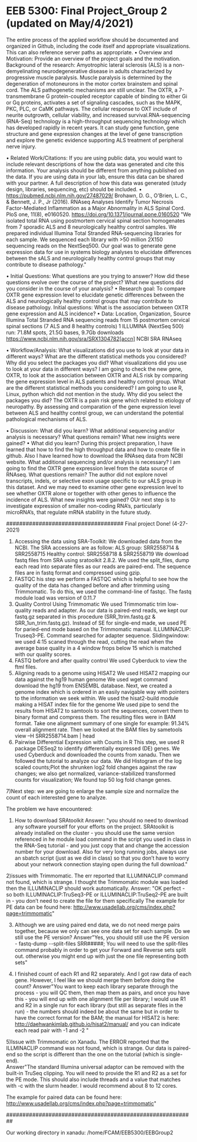 # EEB 5300: Final Project_Group 2 (updated on May/4/2021)<OXTR-Gene-Expression-in-Patients-with-Amyotrophic-Lateral-Sclerosis>
The entire process of the applied workflow should be documented and organized in Github, including the code itself and appropriate visualizations. This can also reference server paths as appropriate.
•	Overview and Motivation: Provide an overview of the project goals and the motivation.
Background of the research: Amyotrophic lateral sclerosis (ALS) is a non-demyelinating neurodegenerative disease in adults characterized by progressive muscle paralysis. Muscle paralysis is determined by the degeneration of motoneurons in the motor cortex brainstem and spinal cord. The ALS pathogenetic mechanisms are still unclear. The OXTR, a 7-transmembrane G protein-coupled receptor capable of binding to either Gi or Gq proteins, activates a set of signaling cascades, such as the MAPK, PKC, PLC, or CaMK pathways. The cellular response to OXT include of neurite outgrowth, cellular viability, and increased survival.RNA-sequencing (RNA-Seq) technology is a high-throughput sequencing technology which has developed rapidly in recent years. It can study gene function, gene structure and gene expression changes at the level of gene transcription and explore the genetic evidence supporting ALS treatment of peripheral nerve injury.

•	Related Work/Citations: If you are using public data, you would want to include relevant descriptions of  how the data was generated and cite this information.  Your analysis should be different from anything published on the data. If you are using data in your lab, ensure this data can be shared with your partner.  A full description of how this data was generated (study design, libraries, sequencing, etc) should be included.
•	https://pubmed.ncbi.nlm.nih.gov/27487029/ Brohawn, D. G., O'Brien, L. C., & Bennett, J. P., Jr (2016). RNAseq Analyses Identify Tumor Necrosis Factor-Mediated Inflammation as a Major Abnormality in ALS Spinal Cord. PloS one, 11(8), e0160520. https://doi.org/10.1371/journal.pone.0160520 "We isolated total RNA using postmortem cervical spinal section homogenates from 7 sporadic ALS and 8 neurologically healthy control samples. We prepared individual Illumina Total Stranded RNA-sequencing libraries for each sample. We sequenced each library with >50 million 2X150 sequencing reads on the NextSeq500. Our goal was to generate gene expression data for use in systems biology analyses to elucidate differences between the sALS and neurologically healthy control groups that may contribute to disease pathology."

•	Initial Questions: What questions are you trying to answer? How did these questions evolve over the course of the project? What new questions did you consider in the course of your analysis?
•	Research goal: To compare OXTR gene expression level to elucidate genetic differences between the ALS and neurologically healthy control groups that may contribute to disease pathology. Initial questions: What is the association between OXTR gene expression and ALS incidence?
•	Data: Location, Organization, Source
Illumina Total Stranded RNA sequencing reads from 15 postmortem cervical spinal sections (7 ALS and 8 healthy controls) 1 ILLUMINA (NextSeq 500) run: 71.8M spots, 21.5G bases, 9.7Gb downloads https://www.ncbi.nlm.nih.gov/sra/SRX1304782[accn] NCBI SRA RNAseq

•	Workflow/Analysis: What visualizations did you use to look at your data in different ways? What are the different statistical methods you considered? Why did you select the packages you did?
What visualizations did you use to look at your data in different ways? I am going to check the new gene, OXTR, to look at the association between OXTR and ALS risk by comparing the gene expression level in ALS patients and healthy control group. What are the different statistical methods you considered? I am going to use R, Linux, python which did not mention in the study. Why did you select the packages you did? The OXTR is a pain risk gene which related to etiology of neuropathy. By assessing and comparation of the gene expression level between ALS and healthy control group, we can understand the potential pathological mechanisms of ALS.

•	Discussion: What did you learn? What additional sequencing and/or analysis is necessary?  What questions remain?  What new insights were gained?
•	What did you learn? During this project preparation, I have learned that how to find the high throughput data and how to create file in github. Also I have learned how to download the RNAseq data from NCBI website. What additional sequencing and/or analysis is necessary? I am going to find the OXTR gene expression level from the data source of RNAseq. What questions remain? The author did not explore novel transcripts, indels, or selective exon usage specific to our sALS group in this dataset. And we may need to examine other gene expression level to see whether OXTR alone or together with other genes to influence the incidence of ALS. What new insights were gained? OUr next step is to investigate expression of smaller non-coding RNA’s, particularly microRNA’s, that regulate mRNA stability in the future study.




####################################
Final project Done! (4-27-2021)
1) Accessing the data using SRA-Toolkit:
We downloaded data from the NCBI. The SRA accessions are as follow:
ALS group: SRR2558714 & SRR2558715
Healthy control: SRR2558718 & SRR2558719
We download fastq files from SRA using sratoolkit 2.8.2.
We used the split_files, dump each read into separate files as our reads are paired-end.
The sequence files are in fastq format and compressed using gzip.
2) FASTQC
his step we perform a FASTQC which is helpful to see how the quality of the data has changed before and after trimming using Trimmomatic. To do this, we used the command-line of fastqc.
The fastq module load was version of 0.11.7
3) Quality Control Using Trimmomatic
We used Trimmomatic trim low-quality reads and adapter.
As our data is paired-end reads, we kept our fastq.gz separated in this procedure (SRR_1trim.fastq.gz & SRR_1un_trim.fastq.gz).
Instead of SE for single-end made, we used PE for paried-end mode based on the Trimmomatic manual.
ILLUMINACLIP: Truseq3-PE. Command searched for adapter sequence.
Slidingwindow: we used 4:15 scaned through the read, cutting the read when the average base quality in a 4 window frops below 15 which is matched with our quality scores.  
4) FASTQ before and after quality control
We used Cyberduck to view the ftml files.
5) Aligning reads to a genome using HISAT2
We used HISAT2 mapping our data against the hg19 human genome
We used wget command download the hg19 from ENSEMBL database.
Next, we created a genome index which is ordered in an easily navigable way with pointers to the information we seek within.
We used the hisat2-build module making a HISAT index file for the genome
We used pipe to send the results from HISAT2 to samtools to sort the sequences, convert them to binary format and compress them.  The resulting files were in BAM format.
Take one alignment summary of one single for example: 91.34% overall alignment rate.
Then we looked at the BAM files by sametools view –H SRR2558714.bam | head
6) Pairwise Differential Expression with Counts in R 
This step, we used R package DESeq2 to identify differentially expressed (DE) genes.
We used Cyberduck and downloaded the counts from xanadu.
Then we followed the tutorial to analyze our data. 
We did Histogram of the log scaled counts;Plot the shrunken log2 fold changes against the raw changes; we also get normalized, variance-stabilized transformed counts for visualization; We found top 50 log fold change genes. 

7)Next step: we are going to enlarge the sample size and normalize the count of each interested gene to analyze. 

The problem we have encountered:

1) How to download SRAtoolkit
Answer: "you should no need to download any software yourself for your efforts on the project.  SRAtoolkit is already installed on the cluster - you should use the same version referenced in he module load command in the script you used in class in the RNA-Seq tutorial - and you just copy that and change the accession number for your download. Also for very long running jobs, always use an sbatch script (just as we did in class) so that you don’t have to worry about your network connection staying open during the full download."

2)issues with Trimmomatic. The err reported that ILLUMINACLIP command not found, which is strange. I thought the Trimmomatic module was loaded then the ILLUMINACLIP should work automatically. 
Answer: "OK perfect - so both ILLUMINACLIP:TruSeq3-PE or ILLUMINACLIP:TruSeq2-PE are built in - you don’t need to create the file for them specifically
The example for PE data can be found here: http://www.usadellab.org/cms/index.php?page=trimmomatic"

3) Although we are using paired end data, we do not need merge pairs together, because we only can see one data set for each sample. Do we still use the PE version? 
Answer"Yes, you should still use the PE version - fastq-dump --split-files SRR#####; You will need to use the split-files command probably in order to get your Forward and Reverse sets split out. otherwise you might end up with just the one file representing both sets"

4) I finished count of each R1 and R2 separately. And I got raw data of each gene. However, I feel like we should merge them before doing the count? 
Answer"You want to keep each library separate through the process - you will QC them, then map them as pairs, and once you have this - you will end up with one alignment file per library; I would use R1 and R2 in a single run for each library (but still as separate files in the run) - the numbers should indeed be about the same but in order to have the correct format for the BAM; the manual for HISAT2 is here: http://daehwankimlab.github.io/hisat2/manual/ and you can indicate each read pair with -1 and -2 "

5)Issue with Trimmomatic on Xanadu. The ERROR reported that the ILLMINACLIP command was not found, which is strange. Our data is paired-end so the script is different than the one on the tutorial (which is single-end).  
Answer"The standard Illumina universal adaptor can be removed with the built-in TruSeq clipping. You will need to provide the R1 and R2 as a set for the PE mode.  This should also include threads and a value that matches with -c with the slurm header.  I would recommend about 8 to 12 cores.

The example for paired data can be found here: http://www.usadellab.org/cms/index.php?page=trimmomatic"

##########################################################



Our working directory in xanadu: /home/FCAM/EEB5300/EEBGroup2






